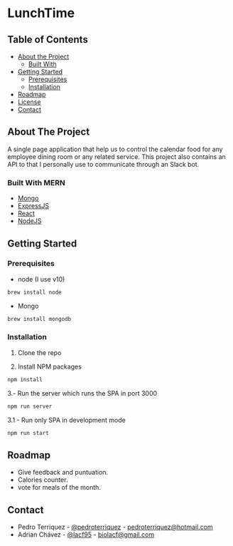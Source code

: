 # LunchTime

<!-- TABLE OF CONTENTS -->
## Table of Contents

* [About the Project](#about-the-project)
  * [Built With](#built-with)
* [Getting Started](#getting-started)
  * [Prerequisites](#prerequisites)
  * [Installation](#installation)
* [Roadmap](#roadmap)
* [License](#license)
* [Contact](#contact)


<!-- ABOUT THE PROJECT -->
## About The Project

A single page application that help us to control the calendar food for any employee dining room or any related service. This project also contains an API to that I personally use to communicate through an Slack bot.

### Built With **MERN**

* [Mongo](https://www.mongodb.com/es)
* [ExpressJS](https://expressjs.com/)
* [React](https://en.reactjs.org/)
* [NodeJS](https://nodejs.org/)

<!-- GETTING STARTED -->
## Getting Started

### Prerequisites

* node (I use v10)
```sh
brew install node
```

* Mongo
```sh
brew install mongodb
```

### Installation

1. Clone the repo

2. Install NPM packages
```sh
npm install
```

3.- Run the server which runs the SPA in port 3000
```sh
npm run server
```

3.1 - Run only SPA in development mode
```sh
npm run start
``` 

<!-- ROADMAP -->
## Roadmap

* Give feedback and puntuation.
* Calories counter.
* vote for meals of the month.


<!-- CONTACT -->
## Contact

* Pedro Terriquez - [@pedroterriquez](https://twitter.com/pedroterriquez) - pedroterriquez@hotmail.com
* Adrian Chávez - [@lacf95](https://twitter.com/lacf95) - biolacf@gmail.com

